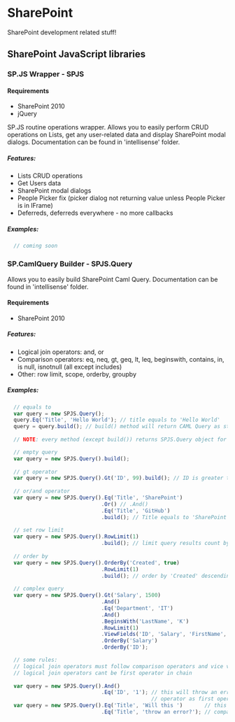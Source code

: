 # SharePoint
SharePoint development related stuff!

## SharePoint JavaScript libraries

### SP.JS Wrapper - SPJS
#### Requirements
* SharePoint 2010
* jQuery

SP.JS routine operations wrapper.
Allows you to easily perform CRUD operations on Lists, get any user-related data and display SharePoint modal dialogs.
Documentation can be found in 'intellisense' folder.

##### Features:
* Lists CRUD operations
* Get Users data
* SharePoint modal dialogs
* People Picker fix (picker dialog not returning value unless People Picker is in IFrame)
* Deferreds, deferreds everywhere - no more callbacks

##### Examples:
```JavaScript
  // coming soon
```

### SP.CamlQuery Builder - SPJS.Query
Allows you to easily build SharePoint Caml Query.
Documentation can be found in 'intellisense' folder.

#### Requirements
* SharePoint 2010

##### Features:
* Logical join operators: and, or
* Comparison operators: eq, neq, gt, geq, lt, leq, beginswith, contains, in, is null, isnotnull (all except includes)
* Other: row limit, scope, orderby, groupby

##### Examples:
```JavaScript
  // equals to
  var query = new SPJS.Query();
  query.Eq('Title', 'Hello World'); // title equals to 'Hello World'
  query = query.build(); // build() method will return CAML Query as string
  
  // NOTE: every method (except build()) returns SPJS.Query object for chaining

  // empty query
  var query = new SPJS.Query().build(); 
  
  // gt operator
  var query = new SPJS.Query().Gt('ID', 99).build(); // ID is greater than 99
  
  // or/and operator
  var query = new SPJS.Query().Eq('Title', 'SharePoint')
                              .Or() // .And()
                              .Eq('Title', 'GitHub')
                              .build(); // Title equals to 'SharePoint' or 'GitHub'
               
  // set row limit
  var query = new SPJS.Query().RowLimit(1)
                              .build(); // limit query results count by 1
  
  // order by
  var query = new SPJS.Query().OrderBy('Created', true)
                              .RowLimit(1)
                              .build(); // order by 'Created' descending (second argument) nad limit query
                              
  // complex query
  var query = new SPJS.Query().Gt('Salary', 1500)
                              .And()
                              .Eq('Department', 'IT')
                              .And()
                              .BeginsWith('LastName', 'K')
                              .RowLimit(1)
                              .ViewFields('ID', 'Salary', 'FirstName', 'LastName')
                              .OrderBy('Salary')
                              .OrderBy('ID');

  // some rules:
  // logical join operators must follow comparison operators and vice versa
  // logical join operators cant be first operator in chain
  
  var query = new SPJS.Query().And()
                              .Eq('ID', '1'); // this will throw an error - you cant have logical join 
                                              // operator as first operator
  var query = new SPJS.Query().Eq('Title', 'Will this ')       // this will throw an error - you cant have
                              .Eq('Title', 'throw an error?'); // comparison operators without logical join
```
